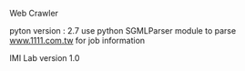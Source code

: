 Web Crawler

pyton version : 2.7
use python  SGMLParser module to parse www.1111.com.tw for job information


IMI Lab version 1.0
